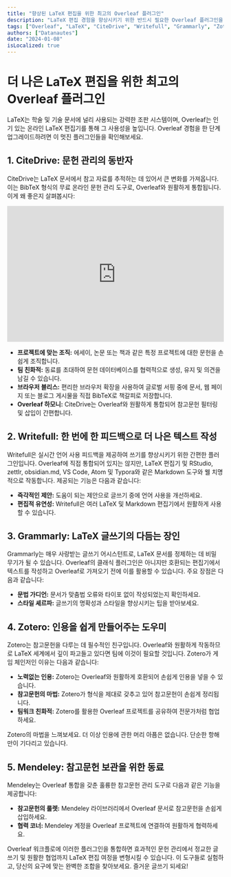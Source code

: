 ```yaml
---
title: "향상된 LaTeX 편집을 위한 최고의 Overleaf 플러그인"
description: "LaTeX 편집 경험을 향상시키기 위한 반드시 필요한 Overleaf 플러그인을 탐험해보세요. CiteDrive를 통한 포괄적인 문헌 관리부터 Writefull을 사용한 정교한 글쓰기까지, 워크플로우를 최적화할 도구를 발견하세요."
tags: ["Overleaf", "LaTeX", "CiteDrive", "Writefull", "Grammarly", "Zotero", "Mendeley"]
authors: ["Datanautes"]
date: "2024-01-08"
isLocalized: true
---
```


# 더 나은 LaTeX 편집을 위한 최고의 Overleaf 플러그인

LaTeX는 학술 및 기술 문서에 널리 사용되는 강력한 조판 시스템이며, Overleaf는 인기 있는 온라인 LaTeX 편집기를 통해 그 사용성을 높입니다. Overleaf 경험을 한 단계 업그레이드하려면 이 멋진 플러그인들을 확인해보세요.

## 1. CiteDrive: 문헌 관리의 동반자

CiteDrive는 LaTeX 문서에서 참고 자료를 추적하는 데 있어서 큰 변화를 가져옵니다. 이는 BibTeX 형식의 무료 온라인 문헌 관리 도구로, Overleaf와 원활하게 통합됩니다. 이게 왜 좋은지 살펴봅시다:

<iframe width="100%" height="315" src="https://www.youtube.com/embed/bHD94qM0vyg?si=5QCelGCRdSkYWyDk" title="YouTube 비디오 플레이어" frameborder="0" allow="accelerometer; autoplay; clipboard-write; encrypted-media; gyroscope; picture-in-picture; web-share" allowfullscreen></iframe>

- **프로젝트에 맞는 조직:** 에세이, 논문 또는 책과 같은 특정 프로젝트에 대한 문헌을 손쉽게 조직합니다.
- **팀 친화적:** 동료를 초대하여 문헌 데이터베이스를 협력적으로 생성, 유지 및 의견을 남길 수 있습니다.
- **브라우저 블리스:** 편리한 브라우저 확장을 사용하여 글로벌 서핑 중에 문서, 웹 페이지 또는 블로그 게시물을 직접 BibTeX로 책갈피로 저장합니다.
- **Overleaf 하모니:** CiteDrive는 Overleaf와 원활하게 통합되어 참고문헌 필터링 및 삽입이 간편합니다.

## 2. Writefull: 한 번에 한 피드백으로 더 나은 텍스트 작성

Writefull은 실시간 언어 사용 피드백을 제공하여 쓰기를 향상시키기 위한 간편한 플러그인입니다. Overleaf에 직접 통합되어 있지는 않지만, LaTeX 편집기 및 RStudio, zettlr, obsidian.md, VS Code, Atom 및 Typora와 같은 Markdown 도구와 웰 치명적으로 작동합니다. 제공되는 기능은 다음과 같습니다:

- **즉각적인 제안:** 도움이 되는 제안으로 글쓰기 중에 언어 사용을 개선하세요.
- **편집적 유연성:** Writefull은 여러 LaTeX 및 Markdown 편집기에서 원활하게 사용할 수 있습니다.

## 3. Grammarly: LaTeX 글쓰기의 다듬는 장인

Grammarly는 매우 사랑받는 글쓰기 어시스턴트로, LaTeX 문서를 정제하는 데 비밀 무기가 될 수 있습니다. Overleaf의 클래식 플러그인은 아니지만 호환되는 편집기에서 텍스트를 작성하고 Overleaf로 가져오기 전에 이를 활용할 수 있습니다. 주요 장점은 다음과 같습니다:

- **문법 가디언:** 문서가 맞춤법 오류와 타이포 없이 작성되었는지 확인하세요.
- **스타일 셰르파:** 글쓰기의 명확성과 스타일을 향상시키는 팁을 받아보세요.

## 4. Zotero: 인용을 쉽게 만들어주는 도우미

Zotero는 참고문헌을 다루는 데 필수적인 친구입니다. Overleaf와 원활하게 작동하므로 LaTeX 세계에서 깊이 파고들고 있다면 팀에 이것이 필요할 것입니다. Zotero가 게임 체인저인 이유는 다음과 같습니다:

- **노력없는 인용:** Zotero는 Overleaf와 원활하게 호환되어 손쉽게 인용을 넣을 수 있습니다.
- **참고문헌의 마법:** Zotero가 형식을 제대로 갖추고 있어 참고문헌이 손쉽게 정리됩니다.
- **팀워크 친화적:** Zotero를 활용한 Overleaf 프로젝트를 공유하여 전문가처럼 협업하세요.

Zotero의 마법을 느껴보세요. 더 이상 인용에 관한 머리 아픔은 없습니다. 단순한 항해만이 기다리고 있습니다.

## 5. Mendeley: 참고문헌 보관을 위한 동료

Mendeley는 Overleaf 통합을 갖춘 훌륭한 참고문헌 관리 도구로 다음과 같은 기능을 제공합니다:

- **참고문헌의 룰렛:** Mendeley 라이브러리에서 Overleaf 문서로 참고문헌을 손쉽게 삽입하세요.
- **협력 코너:** Mendeley 계정을 Overleaf 프로젝트에 연결하여 원활하게 협력하세요.

Overleaf 워크플로에 이러한 플러그인을 통합하면 효과적인 문헌 관리에서 정교한 글쓰기 및 원활한 협업까지 LaTeX 편집 여정을 변형시킬 수 있습니다. 이 도구들로 실험하고, 당신의 요구에 맞는 완벽한 조합을 찾아보세요. 즐거운 글쓰기 되세요!
